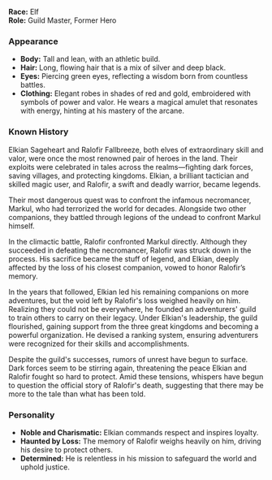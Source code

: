**Race:** Elf  
**Role:** Guild Master, Former Hero

### Appearance

- **Body:** Tall and lean, with an athletic build.
- **Hair:** Long, flowing hair that is a mix of silver and deep black.
- **Eyes:** Piercing green eyes, reflecting a wisdom born from countless battles.
- **Clothing:** Elegant robes in shades of red and gold, embroidered with symbols of power and valor. He wears a magical amulet that resonates with energy, hinting at his mastery of the arcane.

### Known History

Elkian Sageheart and Ralofir Fallbreeze, both elves of extraordinary skill and valor, were once the most renowned pair of heroes in the land. Their exploits were celebrated in tales across the realms—fighting dark forces, saving villages, and protecting kingdoms. Elkian, a brilliant tactician and skilled magic user, and Ralofir, a swift and deadly warrior, became legends.

Their most dangerous quest was to confront the infamous necromancer, Markul, who had terrorized the world for decades. Alongside two other companions, they battled through legions of the undead to confront Markul himself.

In the climactic battle, Ralofir confronted Markul directly. Although they succeeded in defeating the necromancer, Ralofir was struck down in the process. His sacrifice became the stuff of legend, and Elkian, deeply affected by the loss of his closest companion, vowed to honor Ralofir’s memory.

In the years that followed, Elkian led his remaining companions on more adventures, but the void left by Ralofir's loss weighed heavily on him. Realizing they could not be everywhere, he founded an adventurers' guild to train others to carry on their legacy. Under Elkian's leadership, the guild flourished, gaining support from the three great kingdoms and becoming a powerful organization. He devised a ranking system, ensuring adventurers were recognized for their skills and accomplishments.

Despite the guild's successes, rumors of unrest have begun to surface. Dark forces seem to be stirring again, threatening the peace Elkian and Ralofir fought so hard to protect. Amid these tensions, whispers have begun to question the official story of Ralofir's death, suggesting that there may be more to the tale than what has been told.

### Personality

- **Noble and Charismatic:** Elkian commands respect and inspires loyalty.
- **Haunted by Loss:** The memory of Ralofir weighs heavily on him, driving his desire to protect others.
- **Determined:** He is relentless in his mission to safeguard the world and uphold justice.